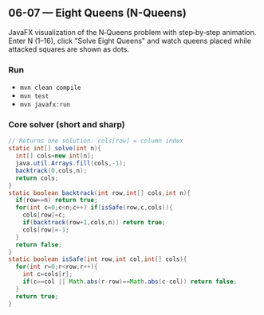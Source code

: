 ## 06-07 — Eight Queens (N-Queens)

JavaFX visualization of the N‑Queens problem with step‑by‑step animation. Enter N (1–16), click "Solve Eight Queens" and watch queens placed while attacked squares are shown as dots.

### Run

- `mvn clean compile`
- `mvn test`
- `mvn javafx:run`

### Core solver (short and sharp)

```java
// Returns one solution: cols[row] = column index
static int[] solve(int n){
  int[] cols=new int[n];
  java.util.Arrays.fill(cols,-1);
  backtrack(0,cols,n);
  return cols;
}
static boolean backtrack(int row,int[] cols,int n){
  if(row==n) return true;
  for(int c=0;c<n;c++) if(isSafe(row,c,cols)){
    cols[row]=c;
    if(backtrack(row+1,cols,n)) return true;
    cols[row]=-1;
  }
  return false;
}
static boolean isSafe(int row,int col,int[] cols){
  for(int r=0;r<row;r++){
    int c=cols[r];
    if(c==col || Math.abs(r-row)==Math.abs(c-col)) return false;
  }
  return true;
}
```
